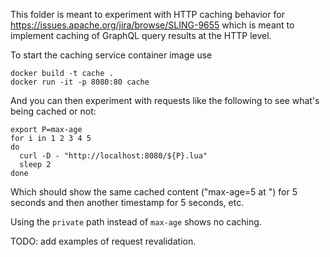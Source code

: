 This folder is meant to experiment with HTTP caching behavior for
https://issues.apache.org/jira/browse/SLING-9655
which is meant to implement caching of GraphQL query results at the HTTP level.

To start the caching service container image use

    docker build -t cache .
    docker run -it -p 8080:80 cache

And you can then experiment with requests like the following to see
what's being cached or not:

    export P=max-age
    for i in 1 2 3 4 5
    do
      curl -D - "http://localhost:8080/${P}.lua"
      sleep 2
    done

Which should show the same cached content ("max-age=5 at <timestamp>") for 5
seconds and then another timestamp for 5 seconds, etc.

Using the `private` path instead of `max-age` shows no caching.

TODO: add examples of request revalidation.
